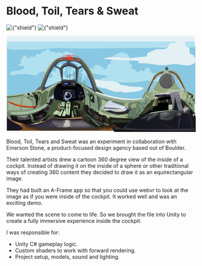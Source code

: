 # Blood, Toil, Tears & Sweat
![{"shield"}](https://img.shields.io/badge/Engine-Unity-red.svg)
![{"shield"}](https://img.shields.io/badge/Platform-Google%20Cardboard,%20iOS,%20Android-blue.svg)

![{"square-framed"}](/img/project/bloodtearsandsweat.png)

Blood, Toil, Tears and Sweat was an experiment in collaboration with Emerson Stone, a product-focused design agency based out of Boulder.

Their talented artists drew a cartoon 360 degree view of the inside of a cockpit. Instead of drawing it on the inside of a sphere or other traditional ways of creating 360 content they decided to draw it as an equirectangular image.

They had built an A-Frame app so that you could use webvr to look at the image as if you were inside of the cockpit. It worked well and was an exciting demo.

We wanted the scene to come to life. So we brought the file into Unity to create a fully immersive experience inside the cockpit. 


I was responsible for:
- Unity C# gameplay logic.
- Custom shaders to work with forward rendering.
- Project setup, models, sound and lighting.



